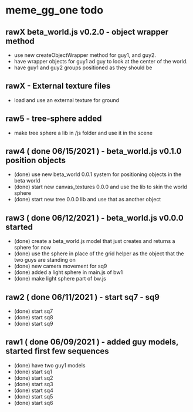 # meme_gg_one todo

## rawX beta_world.js v0.2.0 - object wrapper method
* use new createObjectWrapper method for guy1, and guy2.
* have wrapper objects for guy1 ad guy to look at the center of the world.
* have guy1 and guy2 groups positioned as they should be

## rawX - External texture files
* load and use an external texture for ground

## raw5 - tree-sphere added
* make tree sphere a lib in /js folder and use it in the scene

## raw4 ( done 06/15/2021 ) - beta_world.js v0.1.0 position objects
* (done) use new beta_world 0.0.1 system for positioning objects in the beta world
* (done) start new canvas_textures 0.0.0 and use the lib to skin the world sphere
* (done) start new tree 0.0.0 lib and use that as another object

## raw3 ( done 06/12/2021 ) - beta_world.js v0.0.0 started
* (done) create a beta_world.js model that just creates and returns a sphere for now
* (done) use the sphere in place of the grid helper as the object that the two guys are standing on
* (done) new camera movement for sq9
* (done) added a light sphere in main.js of bw1
* (done) make light sphere part of bw.js

## raw2 ( done 06/11/2021 ) - start sq7 - sq9
* (done) start sq7
* (done) start sq8
* (done) start sq9

## raw1 ( done 06/09/2021 ) - added guy models, started first few sequences
* (done) have two guy1 models
* (done) start sq1   
* (done) start sq2
* (done) start sq3
* (done) start sq4
* (done) start sq5
* (done) start sq6